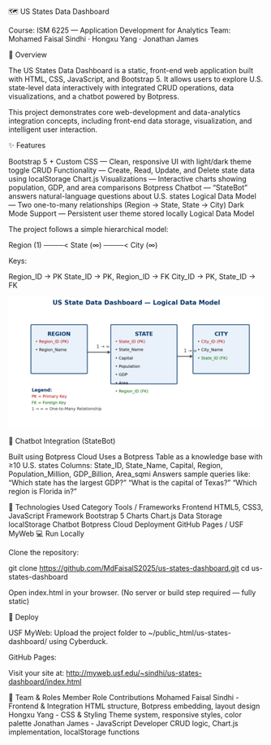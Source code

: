 🗺️ US States Data Dashboard

Course: ISM 6225 — Application Development for Analytics
Team: Mohamed Faisal Sindhi · Hongxu Yang · Jonathan James

📘 Overview

The US States Data Dashboard is a static, front-end web application built with HTML, CSS, JavaScript, and Bootstrap 5.
It allows users to explore U.S. state-level data interactively with integrated CRUD operations, data visualizations, and a chatbot powered by Botpress.

This project demonstrates core web-development and data-analytics integration concepts, including front-end data storage, visualization, and intelligent user interaction.

✨ Features

Bootstrap 5 + Custom CSS — Clean, responsive UI with light/dark theme toggle
CRUD Functionality — Create, Read, Update, and Delete state data using localStorage
Chart.js Visualizations — Interactive charts showing population, GDP, and area comparisons
Botpress Chatbot — “StateBot” answers natural-language questions about U.S. states
Logical Data Model — Two one-to-many relationships (Region → State, State → City)
Dark Mode Support — Persistent user theme stored locally
Logical Data Model

The project follows a simple hierarchical model:

Region (1) ────< State (∞) ────< City (∞)


Keys:

Region_ID → PK
State_ID → PK, Region_ID → FK
City_ID → PK, State_ID → FK

<img src="assets/logical_data_model_v2.png" width="600" alt="Logical Data Model">

🧠 Chatbot Integration (StateBot)

Built using Botpress Cloud
Uses a Botpress Table as a knowledge base with ≥10 U.S. states
Columns: State_ID, State_Name, Capital, Region, Population_Million, GDP_Billion, Area_sqmi
Answers sample queries like:
“Which state has the largest GDP?”
“What is the capital of Texas?”
“Which region is Florida in?”

🧮 Technologies Used
Category	Tools / Frameworks
Frontend	HTML5, CSS3, JavaScript
Framework	Bootstrap 5
Charts	Chart.js
Data Storage	localStorage
Chatbot	Botpress Cloud
Deployment	GitHub Pages / USF MyWeb
💻 Run Locally

Clone the repository:

git clone https://github.com/MdFaisalS2025/us-states-dashboard.git
cd us-states-dashboard


Open index.html in your browser.
(No server or build step required — fully static)

🚀 Deploy

USF MyWeb: Upload the project folder to
~/public_html/us-states-dashboard/ using Cyberduck.

GitHub Pages:


Visit your site at:
http://myweb.usf.edu/~sindhi/us-states-dashboard/index.html

👥 Team & Roles
Member	Role	Contributions
Mohamed Faisal Sindhi - Frontend & Integration	HTML structure, Botpress embedding, layout design
Hongxu Yang - CSS & Styling	Theme system, responsive styles, color palette
Jonathan James - JavaScript Developer	CRUD logic, Chart.js implementation, localStorage functions
